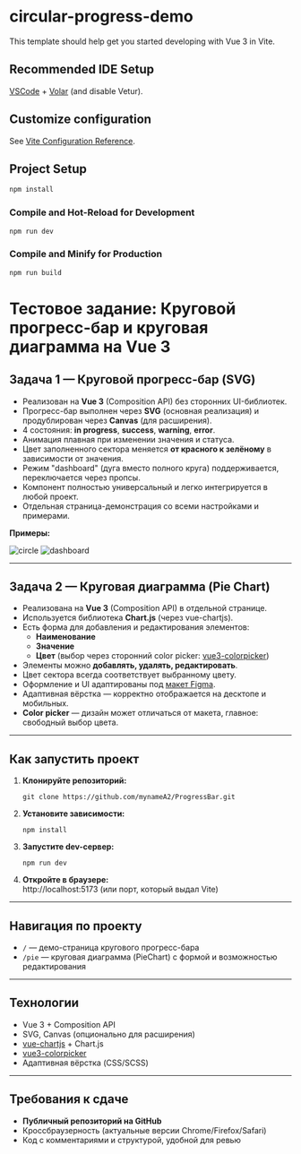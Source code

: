 # circular-progress-demo

This template should help get you started developing with Vue 3 in Vite.

## Recommended IDE Setup

[VSCode](https://code.visualstudio.com/) + [Volar](https://marketplace.visualstudio.com/items?itemName=Vue.volar) (and disable Vetur).

## Customize configuration

See [Vite Configuration Reference](https://vite.dev/config/).

## Project Setup

```sh
npm install
```

### Compile and Hot-Reload for Development

```sh
npm run dev
```

### Compile and Minify for Production

```sh
npm run build
```

# Тестовое задание: Круговой прогресс-бар и круговая диаграмма на Vue 3

## Задача 1 — Круговой прогресс-бар (SVG)

- Реализован на **Vue 3** (Composition API) без сторонних UI-библиотек.
- Прогресс-бар выполнен через **SVG** (основная реализация) и продублирован через **Canvas** (для расширения).
- 4 состояния: **in progress**, **success**, **warning**, **error**.
- Анимация плавная при изменении значения и статуса.
- Цвет заполненного сектора меняется **от красного к зелёному** в зависимости от значения.
- Режим "dashboard" (дуга вместо полного круга) поддерживается, переключается через пропсы.
- Компонент полностью универсальный и легко интегрируется в любой проект.
- Отдельная страница-демонстрация со всеми настройками и примерами.

**Примеры:**

![circle](https://paper-attachments.dropboxusercontent.com/s_356B145618ED7D0C787C02E500462811E8310465EF5F720477688A144E025E5C_1730277283597_PixelSnap+2024-10-30+at+11.34.392x.png)
![dashboard](https://paper-attachments.dropboxusercontent.com/s_356B145618ED7D0C787C02E500462811E8310465EF5F720477688A144E025E5C_1730278320639_PixelSnap+2024-10-30+at+11.51.182x.png)

---

## Задача 2 — Круговая диаграмма (Pie Chart)

- Реализована на **Vue 3** (Composition API) в отдельной странице.
- Используется библиотека **Chart.js** (через vue-chartjs).
- Есть форма для добавления и редактирования элементов:
  - **Наименование**  
  - **Значение**
  - **Цвет** (выбор через сторонний color picker: [vue3-colorpicker](https://www.npmjs.com/package/vue3-colorpicker))
- Элементы можно **добавлять, удалять, редактировать**.
- Цвет сектора всегда соответствует выбранному цвету.
- Оформление и UI адаптированы под [макет Figma](https://www.figma.com/design/wlwVRFgUH1BYsAOKgylnzY/Untitled?node-id=0-1&t=a2W3WL18kEtD7ZI3-1).
- Адаптивная вёрстка — корректно отображается на десктопе и мобильных.
- **Color picker** — дизайн может отличаться от макета, главное: свободный выбор цвета.

---

## Как запустить проект

1. **Клонируйте репозиторий:**
   ```
   git clone https://github.com/mynameA2/ProgressBar.git
   ```

2. **Установите зависимости:**
   ```
   npm install
   ```

3. **Запустите dev-сервер:**
   ```
   npm run dev
   ```

4. **Откройте в браузере:**  
   http://localhost:5173 (или порт, который выдал Vite)

---

## Навигация по проекту

- `/` — демо-страница кругового прогресс-бара
- `/pie` — круговая диаграмма (PieChart) с формой и возможностью редактирования

---

## Технологии

- Vue 3 + Composition API
- SVG, Canvas (опционально для расширения)
- [vue-chartjs](https://vue-chartjs.org/) + Chart.js
- [vue3-colorpicker](https://www.npmjs.com/package/vue3-colorpicker)
- Адаптивная вёрстка (CSS/SCSS)

---

## Требования к сдаче

- **Публичный репозиторий на GitHub**  
- Кроссбраузерность (актуальные версии Chrome/Firefox/Safari)
- Код с комментариями и структурой, удобной для ревью
